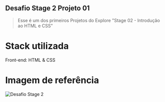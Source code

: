 ## Desafio Stage 2 Projeto 01

> Esse é um dos primeiros Projetos do Explore "Stage 02 - Introdução ao HTML e CSS"

# Stack utilizada

Front-end: HTML & CSS

# Imagem de referência

![Desafio Stage 2](https://user-images.githubusercontent.com/108701750/185966680-70fdc2df-c8bc-4c66-89c8-8e9fca4201ca.png)
